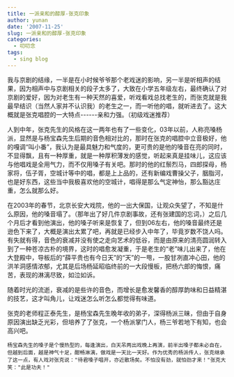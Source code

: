 ```yaml
---
title: 一派亲和的醇厚-张克印象
author: yunan
date: '2007-11-25'
slug: 一派亲和的醇厚-张克印象
categories:
  - 叨叨念
tags:
  - sing blog
---
```



我与京剧的结缘，一半是在小时候爷爷那个老戏迷的影响，另一半是听相声的结果，因为相声中与京剧相关的段子太多了，大致在小学五年级左右，最终确认了对京剧的爱好，因为对老生有一种天然的喜爱，听戏看戏总找老生的，而张克就是我最早结识（当然人家并不认识我）的老生之一，而一听他的唱，就听进去了。这大概就是张克唱腔的一大特点------亲和力强。（初级戏迷推荐）

人到中年，张克先生的风格在这一两年也有了一些变化，03年以前，人称亮嗓杨派，显然是与杨宝森先生后期的音色相对比的，那时在张克的唱腔中立音极好，他的嘎调“叫小番”，我认为是最具魅力和气度的，更可贵的是他的嗓音在亮的同时，不显得飘，且有一种厚重，就是一种厚积薄发的感觉，听起来真是挂味儿，这应该与他唱戏是全用气力，而不仅用嗓子有关吧。那时的他的红鬃烈马，四郎探母，杨家将，伍子胥，空城计等中的唱，都是上上品的，还有新编戏曹操父子，胭脂河，也是好东西，这些当中我极喜欢他的空城计，唱得是那么气定神怡，那么豁达庄重，怎么就那么好。

在2003年的春节，北京长安大戏院，他的一出大保国，让观众失望了，不知是什么原因，他的嗓音塌了。（那年出了好几件京剧事故，还有张建国的忘词，）之后几个月后才看到他演出，他的嗓子听来是恢复了，但到06左右，他的嗓音最终还是逊色下来了，大概是演出太累了吧，再就是已经步入中年了，毕竟岁数不饶人吗。 有失就有得，音色的衰减并没有使之走向艺术的低谷，而是由原来的清亮圆润转入到了一种苍凉古朴的境界，这时的唱愈发凝重，于是老生的“老”味儿出来了，他在大登殿中，导板后的“薛平贵也有今日天”的“天”的一甩，一股甘冽直冲心田，他的洪羊洞感情浓郁，尤其是后场杨延昭临终前的一大段慢板，把杨六郎的悔恨，痛苦，表现的淋漓尽致，如泣如诉。

随着时光的流逝，衰减的是些许的音色，而增长是愈发馨香的醇厚韵味和日益精湛的技艺，这才叫角儿，让戏迷怎么听怎么都觉得有味道。

张克的老师程正泰先生，是杨宝森先生晚年收的弟子，深得杨派三昧，但由于自身原因演出缺乏光彩，但培养了了张克，一个杨派掌门人，杨三爷若地下有知，也会高兴吧。

    杨宝森先生的嗓子是个慢热型的，每逢演出，白天吊两出戏晚上再演，前半出嗓子都未必自在，但越到后面，越是神气十足，酣畅淋漓，做戏是一天比一天好。作为优秀的杨派传人，张克继承了这一点，有人戏对张克说："待君嗓子唱开，亦近散场矣。不怕没有劲，就怕劲才来！"张克大笑："此是功夫！"
